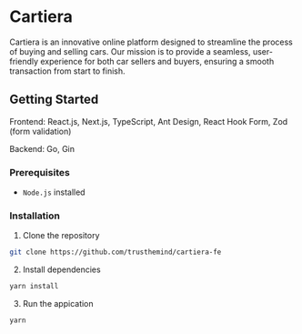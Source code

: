 # Cartiera

Cartiera is an innovative online platform designed to streamline the process of buying and selling cars. Our mission is to provide a seamless, user-friendly experience for both car sellers and buyers, ensuring a smooth transaction from start to finish.

## Getting Started

Frontend:
React.js,
Next.js,
TypeScript,
Ant Design,
React Hook Form,
Zod (form validation)

Backend:
Go,
Gin

### Prerequisites

- `Node.js` installed

### Installation

1. Clone the repository

```bash
git clone https://github.com/trusthemind/cartiera-fe
```

2. Install dependencies

```bash
yarn install
```

3. Run the appication

```bash
yarn
```
